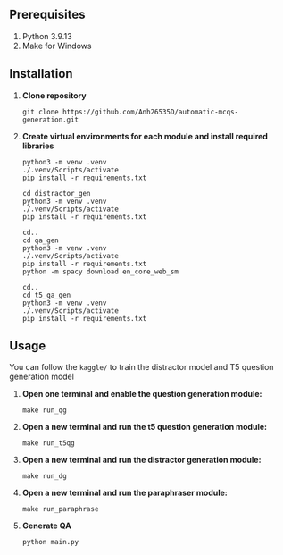 ## Prerequisites
1. Python 3.9.13
2. Make for Windows

## Installation
1. **Clone repository**
    ```
    git clone https://github.com/Anh26535D/automatic-mcqs-generation.git
    ```

2. **Create virtual environments for each module and install required libraries**
    ```
    python3 -m venv .venv
    ./.venv/Scripts/activate
    pip install -r requirements.txt

    cd distractor_gen
    python3 -m venv .venv
    ./.venv/Scripts/activate
    pip install -r requirements.txt
    
    cd..
    cd qa_gen
    python3 -m venv .venv
    ./.venv/Scripts/activate
    pip install -r requirements.txt
    python -m spacy download en_core_web_sm

    cd..
    cd t5_qa_gen
    python3 -m venv .venv
    ./.venv/Scripts/activate
    pip install -r requirements.txt
    ```

## Usage
You can follow the `kaggle/` to train the distractor model and T5 question generation model 

1. **Open one terminal and enable the question generation module:**
    ```
    make run_qg
    ```

2. **Open a new terminal and run the t5 question generation module:**
    ```
    make run_t5qg
    ```

3. **Open a new terminal and run the distractor generation module:**
    ```
    make run_dg
    ```

4. **Open a new terminal and run the paraphraser module:**
    ```
    make run_paraphrase
    ```

5. **Generate QA**
    ```
    python main.py
    ```